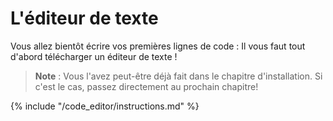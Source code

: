 # L'éditeur de texte

Vous allez bientôt écrire vos premières lignes de code : Il vous faut tout d'abord télécharger un éditeur de texte !

> **Note** : Vous l'avez peut-être déjà fait dans le chapitre d'installation. Si c'est le cas, passez directement au prochain chapitre!

{% include "/code_editor/instructions.md" %}